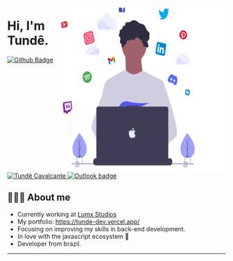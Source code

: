 <p align="right">
	<a href="https://tunde-dev.vercel.app/" target="_blank" title="Open my website">
		<img
			src="https://github.com/Ceviche9/Ceviche9/blob/main/dev2.svg"
		     	width="390px"
	                height="380px"
	                align="right"
	 		alt="Preview image of Tundê Cavalcante"
		>
	</a>
</p>

# Hi, I'm Tundê.

<a href="https://github.com/Ceviche9">
      <img alt="Github Badge" src="https://img.shields.io/badge/-Github-5659EB?style=for-the-badge&logo=Github&logoColor=white&link=https://github.com/Ceviche9" />
<a href="https://www.linkedin.com/in/tund%C3%AA-cavalcante/">
      <img alt="Tundê Cavalcante" src="https://img.shields.io/badge/-Tundê%20Cavalcante-5659EB?style=for-the-badge&logo=Linkedin&logoColor=white" />
</a>
<a href="mailto:ayotunde_sales@hotmail.com">
      <img alt="Outlook badge" src="https://img.shields.io/badge/-OUTLOOK-5659EB?style=for-the-badge&logo=MicrosoftOutlook&logoColor=white&link=mailto:ayotunde_sales@hotmail.com" />
</a>

## 👨🏿‍🚀 About me 

- Currently working at [Lumx Studios](https://www.lumxstudios.com)
- My portfolio: https://tunde-dev.vercel.app/
- Focusing on improving my skills in back-end development.
- In love with the javascript ecosystem 💛
- Developer from brazil.
	
---
